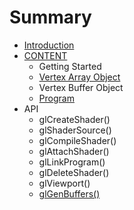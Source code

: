 # Summary

* [Introduction](README.md)
* [CONTENT](chapter1.md)
   * Getting Started
   * [Vertex Array Object](vertex_array_object.md)
   * Vertex Buffer Object
   * [Program](Program.md)
* API
   * glCreateShader()
   * glShaderSource()
   * glCompileShader()
   * glAttachShader()
   * glLinkProgram()
   * glDeleteShader()
   * glViewport()
   * [glGenBuffers()](api/glGenBuffers.md)

